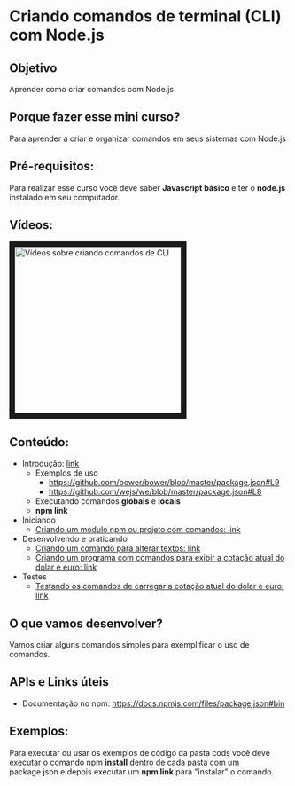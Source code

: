 # Criando comandos de terminal (CLI) com Node.js

## Objetivo

Aprender como criar comandos com Node.js

## Porque fazer esse mini curso?

Para aprender a criar e organizar comandos em seus sistemas com Node.js

## Pré-requisitos:

Para realizar esse curso você deve saber **Javascript básico** e ter o **node.js** instalado em seu computador.

## Vídeos:

<a href="https://www.youtube.com/playlist?list=PLFDImg61IGvRM0q8r13m6zNEgjTOaU4NY" target="_blank"><img src="http://img.youtube.com/vi/EvefRdrYYVI/0.jpg" 
alt="Vídeos sobre criando comandos de CLI" width="300" border="10" /></a>

## Conteúdo:

- Introdução: [link](0_preparacao_introducao.md)
  - Exemplos de uso
    - https://github.com/bower/bower/blob/master/package.json#L9
    - https://github.com/wejs/we/blob/master/package.json#L8 
  - Executando comandos **globais** e **locais**
  - **npm link**
- Iniciando
  - [Criando um modulo npm ou projeto com comandos: link](1_iniciando.md)
- Desenvolvendo e praticando
  - [Criando um comando para alterar textos: link](2_1_comando_alterar_texto.md)
  - [Criando um programa com comandos para exibir a cotação atual do dolar e euro: link](2_2_comando_exibir_coracao.md)
- Testes
  - [Testando os comandos de carregar a cotação atual do dolar e euro: link](3_escrevendo_testes_para_meus_comandos.md)

## O que vamos desenvolver?

Vamos criar alguns comandos simples para exemplificar o uso de comandos.

## APIs e Links úteis

- Documentação no npm: https://docs.npmjs.com/files/package.json#bin

## Exemplos:

Para executar ou usar os exemplos de código da pasta cods você deve executar o comando npm **install** dentro de cada pasta com um package.json e depois executar um **npm link** para "instalar" o comando.

